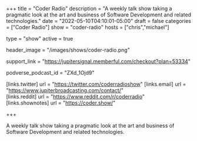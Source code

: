 +++
title = "Coder Radio"
description = "A weekly talk show taking a pragmatic look at the art and business of Software Development and related technologies."
date = "2022-05-10T04:10:01-05:00"
draft = false
categories = ["Coder Radio"]
show = "coder-radio"
hosts = ["chris","michael"]

type = "show"
active = true

header_image = "/images/shows/coder-radio.png"

support_link = "https://jupitersignal.memberful.com/checkout?plan=53334"

podverse_podcast_id = "ZXd_1Ojd9"

[links.twitter]
  url = "https://twitter.com/coderradioshow"
[links.email]
  url = "https://www.jupiterbroadcasting.com/contact/"  
[links.reddit]
  url = "https://www.reddit.com/r/coderradio"  
[links.shownotes]
  url = "https://coder.show/"  


+++

A weekly talk show taking a pragmatic look at the art and business of Software Development and related technologies.
